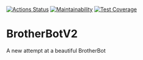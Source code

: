 [![Actions Status](https://github.com/NicolajV/BrotherBotV2/workflows/Test/badge.svg)](https://github.com/NicolajV/BrotherBotV2/actions) [![Maintainability](https://api.codeclimate.com/v1/badges/87ca7b67706f20cb3b29/maintainability)](https://codeclimate.com/github/nicolajv/BrotherBotV2/maintainability) [![Test Coverage](https://api.codeclimate.com/v1/badges/87ca7b67706f20cb3b29/test_coverage)](https://codeclimate.com/github/nicolajv/BrotherBotV2/test_coverage)
# BrotherBotV2
A new attempt at a beautiful BrotherBot
